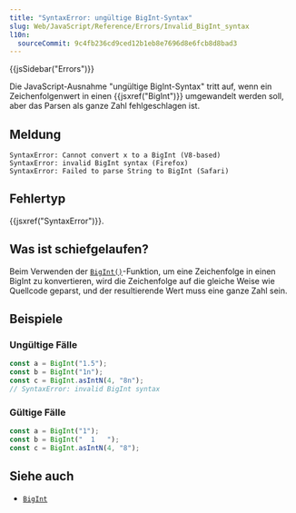 ```yaml
---
title: "SyntaxError: ungültige BigInt-Syntax"
slug: Web/JavaScript/Reference/Errors/Invalid_BigInt_syntax
l10n:
  sourceCommit: 9c4fb236cd9ced12b1eb8e7696d8e6fcb8d8bad3
---
```


{{jsSidebar("Errors")}}

Die JavaScript-Ausnahme "ungültige BigInt-Syntax" tritt auf, wenn ein Zeichenfolgenwert in einen {{jsxref("BigInt")}} umgewandelt werden soll, aber das Parsen als ganze Zahl fehlgeschlagen ist.

## Meldung

```plain
SyntaxError: Cannot convert x to a BigInt (V8-based)
SyntaxError: invalid BigInt syntax (Firefox)
SyntaxError: Failed to parse String to BigInt (Safari)
```

## Fehlertyp

{{jsxref("SyntaxError")}}.

## Was ist schiefgelaufen?

Beim Verwenden der [`BigInt()`](/de/docs/Web/JavaScript/Reference/Global_Objects/BigInt/BigInt)-Funktion, um eine Zeichenfolge in einen BigInt zu konvertieren, wird die Zeichenfolge auf die gleiche Weise wie Quellcode geparst, und der resultierende Wert muss eine ganze Zahl sein.

## Beispiele

### Ungültige Fälle

```js example-bad
const a = BigInt("1.5");
const b = BigInt("1n");
const c = BigInt.asIntN(4, "8n");
// SyntaxError: invalid BigInt syntax
```

### Gültige Fälle

```js example-good
const a = BigInt("1");
const b = BigInt("  1   ");
const c = BigInt.asIntN(4, "8");
```

## Siehe auch

- [`BigInt`](/de/docs/Web/JavaScript/Reference/Global_Objects/BigInt)
